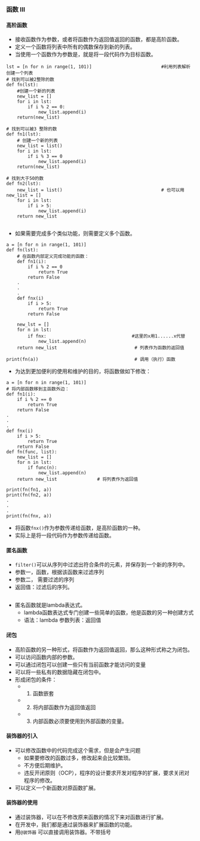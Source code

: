 ### 函数 III
#### 高阶函数

  - 接收函数作为参数，或者将函数作为返回值返回的函数，都是高阶函数。
  - 定义一个函数将列表中所有的偶数保存到新的列表。
  - 当使用一个函数作为参数是，就是将一段代码作为目标函数。
  ```
  lst = [n for n in range(1, 101)]                          #利用列表解析创建一个列表
  # 找到可以被2整除的数
  def fn(lst):
      #创建一个新的列表
      new_list = []
      for i in lst:
          if i % 2 == 0:
              new_list.append(i)
      return(new_list)
  
  # 找到可以被3 整除的数
  def fn1(lst):
      # 创建一个新的列表
      new_list = list()
      for i in lst:
          if i % 3 == 0
              new_list.append(i)
      return(new_list)
      
  # 找到大于50的数
  def fn2(lst):
      new_list = list()                                     # 也可以用 new_list = []
      for i in lst:
          if i > 5:
              new_list.append(i)
      return new_list
             
  ```
  - 如果需要完成多个类似功能，则需要定义多个函数。
  ```
  a = [n for n in range(1, 101)]
  def fn(lst):
      # 在函数内部定义完成功能的函数：
      def fn1(i):
          if i % 2 == 0
              return True
          return False
      .
      .
      .
      def fnx(i)
          if i > 5:
              return True
          return False
          
      new_lst = []
      for n in lst:
          if fnx:                                #这里的x用1......x代替
              new_list.append(n)
      return new_list                             # 列表作为函数的返回值
      
  print(fn(a))                                    # 调用（执行）函数
  ```
  - 为达到更加便利的使用和维护的目的，将函数做如下修改：
  ```
  a = [n for n in range(1, 101)]
  # 将内部函数移到主函数外边：
  def fn1(i):
      if i % 2 == 0
          return True
      return False
  .
  .
  .
  def fnx(i)
      if i > 5:
          return True
      return False
  def fn(func, list):
      new_list = []
      for n in lst:
          if func(n):
              new_list.append(n)
      return new_list               # 将列表作为返回值
  
  print(fn(fn1, a))
  print(fn(fn2, a))
  .
  .
  .
  print(fn(fnx, a))
  ```
  - 将函数`fnx()`作为参数传递给函数，是高阶函数的一种。
  - 实际上是将一段代码作为参数传递给函数。  
  
#### 匿名函数
  - `filter()`可以从序列中过滤出符合条件的元素，并保存到一个新的序列中。
  - 参数一，函数，根据该函数来过滤序列
  - 参数二， 需要过滤的序列
  - 返回值：过滤后的序列。
  
  ```
  
  ```
  - 匿名函数就是lambda表达式。
    - lambda函数表达式专门创建一些简单的函数，他是函数的另一种创建方式
    - 语法：lambda 参数列表：返回值
    
#### 闭包
  - 高阶函数的另一种形式，将函数作为返回值返回，那么这种形式称之为闭包。
  - 可以访问函数内部的参数。
  - 可以通过闭包可以创建一些只有当前函数才能访问的变量
  - 可以将一些私有的数据隐藏在闭包中。
  - 形成闭包的条件：
    - 1. 函数嵌套
    - 2. 将内部函数作为返回值返回
    - 3. 内部函数必须要使用到外部函数的变量。


#### 装饰器的引入
  - 可以修改函数中的代码完成这个需求，但是会产生问题
    - 如果要修改的函数过多，修改起来会比较繁琐。
    - 不方便后期维护。
    - 违反开闭原则（OCP），程序的设计要求开发对程序的扩展，要求关闭对程序的修改。
  - 可以定义一个新函数对原函数扩展。

#### 装饰器的使用
  - 通过装饰器，可以在不修改原来函数的情况下来对函数进行扩展。
  - 在开发中，我们都是通过装饰器来扩展函数的功能。
  - 用`@装饰器` 可以直接调用装饰器。不带括号
  
